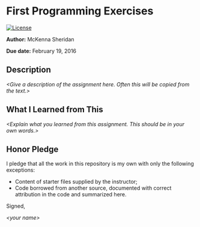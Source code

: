 # First Programming Exercises

 [![License](http://img.shields.io/badge/license-MIT-blue.svg)](http://en.wikipedia.org/wiki/MIT_License)

**Author:** McKenna Sheridan  

**Due date:** February 19, 2016

## Description

_\<Give a description of the assignment here. Often this will be copied from the text.\>_

## What I Learned from This

_\<Explain what you learned from this assignment. This should be in your own words.\>_

## Honor Pledge

I pledge that all the work in this repository is my own with only the following exceptions:

* Content of starter files supplied by the instructor;
* Code borrowed from another source, documented with correct attribution in the code and summarized here.

Signed,

_\<your name\>_
